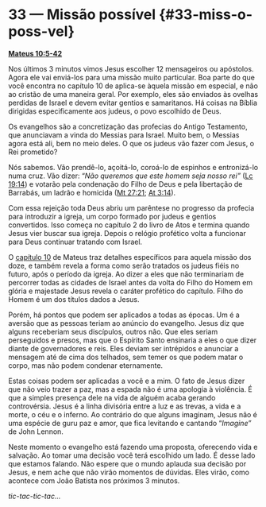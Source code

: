# 33 — Missão possível {#33-miss-o-poss-vel}

[**Mateus 10:5-42**](http://bibliaonline.com.br/acf/mt/10/5-42)

Nos últimos 3 minutos vimos Jesus escolher 12 mensageiros ou apóstolos. Agora ele vai enviá-los para uma missão muito particular. Boa parte do que você encontra no capítulo 10 de aplica-se àquela missão em especial, e não ao cristão de uma maneira geral. Por exemplo, eles são enviados às ovelhas perdidas de Israel e devem evitar gentios e samaritanos. Há coisas na Bíblia dirigidas especificamente aos judeus, o povo escolhido de Deus.

Os evangelhos são a concretização das profecias do Antigo Testamento, que anunciavam a vinda do Messias para Israel. Muito bem, o Messias agora está ali, bem no meio deles. O que os judeus vão fazer com Jesus, o Rei prometido?

Nós sabemos. Vão prendê-lo, açoitá-lo, coroá-lo de espinhos e entronizá-lo numa cruz. Vão dizer: “_Não queremos que este homem seja nosso rei”_ ([Lc 19:14](http://bibliaonline.com.br/acf/lc/19/14)) e votarão pela condenação do Filho de Deus e pela libertação de Barrabás, um ladrão e homicida ([Mt 27:21](http://bibliaonline.com.br/acf/mt/27/21); [At 3:14](http://bibliaonline.com.br/acf/atos/3/14)).

Com essa rejeição toda Deus abriu um parêntese no progresso da profecia para introduzir a igreja, um corpo formado por judeus e gentios convertidos. Isso começa no capítulo 2 do livro de Atos e termina quando Jesus vier buscar sua igreja. Depois o relógio profético volta a funcionar para Deus continuar tratando com Israel.

O [capítulo 10](http://bibliaonline.com.br/acf/mt/10) de Mateus traz detalhes específicos para aquela missão dos doze, e também revela a forma como serão tratados os judeus fiéis no futuro, após o período da igreja. Ao dizer a eles que não terminariam de percorrer todas as cidades de Israel antes da volta do Filho do Homem em glória e majestade Jesus revela o caráter profético do capítulo. Filho do Homem é um dos títulos dados a Jesus.

Porém, há pontos que podem ser aplicados a todas as épocas. Um é a aversão que as pessoas teriam ao anúncio do evangelho. Jesus diz que alguns receberiam seus discípulos, outros não. Que eles seriam perseguidos e presos, mas que o Espírito Santo ensinaria a eles o que dizer diante de governadores e reis. Eles deviam ser intrépidos e anunciar a mensagem até de cima dos telhados, sem temer os que podem matar o corpo, mas não podem condenar eternamente.

Estas coisas podem ser aplicadas a você e a mim. O fato de Jesus dizer que não veio trazer a paz, mas a espada não é uma apologia à violência. É que a simples presença dele na vida de alguém acaba gerando controvérsia. Jesus é a linha divisória entre a luz e as trevas, a vida e a morte, o céu e o inferno. Ao contrário do que alguns imaginam, Jesus não é uma espécie de guru paz e amor, que fica levitando e cantando “_Imagine”_ de John Lennon.

Neste momento o evangelho está fazendo uma proposta, oferecendo vida e salvação. Ao tomar uma decisão você terá escolhido um lado. É desse lado que estamos falando. Não espere que o mundo aplauda sua decisão por Jesus, e nem ache que não virão momentos de dúvidas. Eles virão, como acontece com João Batista nos próximos 3 minutos.

_tic-tac-tic-tac..._